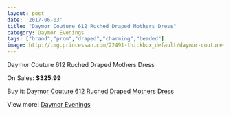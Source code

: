 ```yaml
---
layout: post
date: '2017-06-03'
title: "Daymor Couture 612 Ruched Draped Mothers Dress"
category: Daymor Evenings
tags: ["brand","prom","draped","charming","beaded"]
image: http://img.princessan.com/22491-thickbox_default/daymor-couture-612-ruched-draped-mothers-dress.jpg
---
```

Daymor Couture 612 Ruched Draped Mothers Dress

On Sales: **$325.99**
<a href="https://www.princessan.com/en/daymor-evenings/10238-daymor-couture-612-ruched-draped-mothers-dress.html"><amp-img layout="responsive" width="600" height="600" src="//img.princessan.com/22491-thickbox_default/daymor-couture-612-ruched-draped-mothers-dress.jpg" alt="Daymor Couture 612 Ruched Draped Mothers Dress 0" /></a>
<a href="https://www.princessan.com/en/daymor-evenings/10238-daymor-couture-612-ruched-draped-mothers-dress.html"><amp-img layout="responsive" width="600" height="600" src="//img.princessan.com/22492-thickbox_default/daymor-couture-612-ruched-draped-mothers-dress.jpg" alt="Daymor Couture 612 Ruched Draped Mothers Dress 1" /></a>

Buy it: [Daymor Couture 612 Ruched Draped Mothers Dress](https://www.princessan.com/en/daymor-evenings/10238-daymor-couture-612-ruched-draped-mothers-dress.html "Daymor Couture 612 Ruched Draped Mothers Dress")

View more: [Daymor Evenings](https://www.princessan.com/en/17-daymor-evenings "Daymor Evenings")